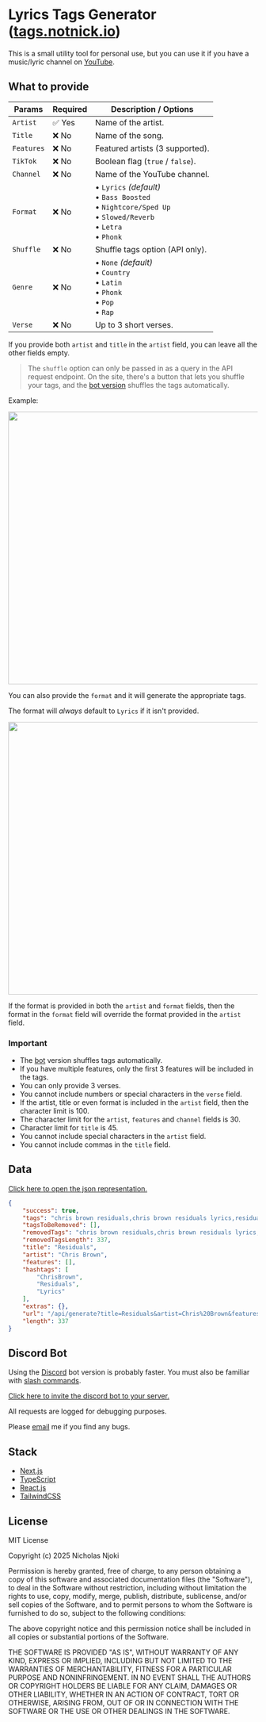 # Lyrics Tags Generator ([tags.notnick.io](https://tags.notnick.io/))

This is a small utility tool for personal use, but you can use it if you have a music/lyric channel on [YouTube](https://www.youtube.com).

## What to provide

| Params     | Required | Description / Options |
|-----------|----------|------------------------|
| `Artist`  | ✅ Yes   | Name of the artist. |
| `Title`   | ❌ No    | Name of the song. |
| `Features`| ❌ No    | Featured artists (3 supported). |
| `TikTok`  | ❌ No    | Boolean flag (`true` / `false`). |
| `Channel` | ❌ No    | Name of the YouTube channel. |
| `Format`  | ❌ No    | • `Lyrics` *(default)*<br>• `Bass Boosted`<br>• `Nightcore/Sped Up`<br>• `Slowed/Reverb`<br>• `Letra`<br>• `Phonk` |
| `Shuffle` | ❌ No    | Shuffle tags option (API only). |
| `Genre`   | ❌ No    | • `None` *(default)*<br>• `Country`<br>• `Latin`<br>• `Phonk`<br>• `Pop`<br>• `Rap` |
| `Verse`   | ❌ No    | Up to 3 short verses. |

If you provide both `artist` and `title` in the `artist` field, you can leave all the other fields empty.

> The `shuffle` option can only be passed in as a query in the API request endpoint. On the site, there's a button that lets you shuffle your tags, and the [bot version](https://discord.com/oauth2/authorize?client_id=1338567480834265193&permissions=2147534848&integration_type=0&scope=bot) shuffles the tags automatically.

Example:

<img width="550" src="https://github.com/user-attachments/assets/84efdc6d-c556-4299-946b-4e2838edb5d5" />

You can also provide the `format` and it will generate the appropriate tags.

The format will _always_ default to `Lyrics` if it isn't provided.

<img width="550" src="https://github.com/user-attachments/assets/b52492a9-7d63-45e1-b5ef-8f0270110b99" />

If the format is provided in both the `artist` and `format` fields, then the format in the `format` field will override the format provided in the `artist` field.

### Important
- The [bot](https://discord.com/oauth2/authorize?client_id=1338567480834265193&permissions=2147534848&integration_type=0&scope=bot) version shuffles tags automatically.
- If you have multiple features, only the first 3 features will be included in the tags.
- You can only provide 3 verses.
- You cannot include numbers or special characters in the `verse` field.
- If the artist, title or even format is included in the `artist` field, then the character limit is 100.
- The character limit for the `artist`, `features` and `channel` fields is 30.
- Character limit for `title` is 45.
- You cannot include special characters in the `artist` field.
- You cannot include commas in the `title` field.

## Data

[Click here to open the json representation.](https://tags.notnick.io/api/generate?title=Residuals&artist=Chris%20Brown&features=none&tiktok=false&format=lyrics&channel=none)

```json
{
    "success": true,
    "tags": "chris brown residuals,chris brown residuals lyrics,residuals lyrics,residuals chris brown lyrics,lyrics residuals,lyrics chris brown residuals,chris brown lyrics residuals,residuals lyric video,lyrics residuals chris brown,chris brown lyrics,lyrics chris brown,residuals,chris brown,residuals chris brown,lyrics",
    "tagsToBeRemoved": [],
    "removedTags": "chris brown residuals,chris brown residuals lyrics,residuals lyrics,residuals chris brown lyrics,lyrics residuals,lyrics chris brown residuals,chris brown lyrics residuals,residuals lyric video,lyrics residuals chris brown,chris brown lyrics,lyrics chris brown,residuals,chris brown,residuals chris brown,lyrics",
    "removedTagsLength": 337,
    "title": "Residuals",
    "artist": "Chris Brown",
    "features": [],
    "hashtags": [
        "ChrisBrown",
        "Residuals",
        "Lyrics"
    ],
    "extras": {},
    "url": "/api/generate?title=Residuals&artist=Chris%20Brown&features=none&tiktok=false&format=lyrics&channel=none&shuffle=false&genre=none&verse=none",
    "length": 337
}
```

## Discord Bot

Using the [Discord](https://discord.com/) bot version is probably faster. You must also be familiar with [slash commands](https://support-apps.discord.com/hc/en-us/articles/26501837786775-Slash-Commands-FAQ).

[Click here to invite the discord bot to your server.](https://discord.com/oauth2/authorize?client_id=1338567480834265193&permissions=2147534848&integration_type=0&scope=bot)

All requests are logged for debugging purposes.

Please [email](mailto:hi@notnick.io) me if you find any bugs.

## Stack

- [Next.js](https://nextjs.org/)
- [TypeScript](https://www.typescriptlang.org/)
- [React.js](https://react.dev/)
- [TailwindCSS](https://tailwindcss.com/)

## License

MIT License

Copyright (c) 2025 Nicholas Njoki

Permission is hereby granted, free of charge, to any person obtaining a copy of this software and associated documentation files (the "Software"), to deal in the Software without restriction, including without limitation the rights to use, copy, modify, merge, publish, distribute, sublicense, and/or sell copies of the Software, and to permit persons to whom the Software is furnished to do so, subject to the following conditions:

The above copyright notice and this permission notice shall be included in all copies or substantial portions of the Software.

THE SOFTWARE IS PROVIDED "AS IS", WITHOUT WARRANTY OF ANY KIND, EXPRESS OR IMPLIED, INCLUDING BUT NOT LIMITED TO THE WARRANTIES OF MERCHANTABILITY, FITNESS FOR A PARTICULAR PURPOSE AND NONINFRINGEMENT. IN NO EVENT SHALL THE AUTHORS OR COPYRIGHT HOLDERS BE LIABLE FOR ANY CLAIM, DAMAGES OR OTHER LIABILITY, WHETHER IN AN ACTION OF CONTRACT, TORT OR OTHERWISE, ARISING FROM, OUT OF OR IN CONNECTION WITH THE SOFTWARE OR THE USE OR OTHER DEALINGS IN THE SOFTWARE.
